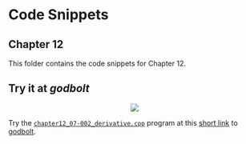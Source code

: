 # Code Snippets
## Chapter 12

This folder contains the code snippets for Chapter 12.

## Try it at _godbolt_

<p align="center">
    <a href="https://godbolt.org/z/G9Wc6bj3c" alt="godbolt">
        <img src="https://img.shields.io/badge/try%20it%20on-godbolt-green" /></a>
</p>

Try the [`chapter12_07-002_derivative.cpp`](./chapter12_07-002_derivative.cpp)
program at this
[short link](https://godbolt.org/z/G9Wc6bj3c) to [godbolt](https://godbolt.org/).
